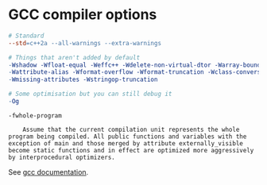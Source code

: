 # GCC compiler options

```makefile
# Standard
--std=c++2a --all-warnings --extra-warnings

# Things that aren't added by default
-Wshadow -Wfloat-equal -Weffc++ -Wdelete-non-virtual-dtor -Warray-bounds -Wdeprecated-copy
-Wattribute-alias -Wformat-overflow -Wformat-truncation -Wclass-conversion
-Wmissing-attributes -Wstringop-truncation

# Some optimisation but you can still debug it
-Og
```

```
-fwhole-program

    Assume that the current compilation unit represents the whole program being compiled. All public functions and variables with the exception of main and those merged by attribute externally_visible become static functions and in effect are optimized more aggressively by interprocedural optimizers.
```

See [gcc documentation](https://gcc.gnu.org/onlinedocs/gcc/Optimize-Options.html).
